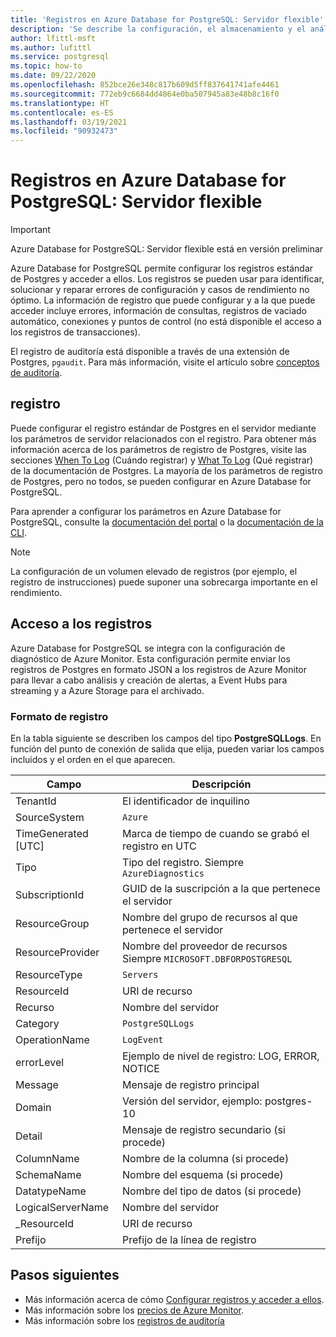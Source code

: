 ```yaml
---
title: 'Registros en Azure Database for PostgreSQL: Servidor flexible'
description: 'Se describe la configuración, el almacenamiento y el análisis de registros en Azure Database for PostgreSQL: Servidor flexible'
author: lfittl-msft
ms.author: lufittl
ms.service: postgresql
ms.topic: how-to
ms.date: 09/22/2020
ms.openlocfilehash: 852bce26e348c817b609d5ff837641741afe4461
ms.sourcegitcommit: 772eb9c6684dd4864e0ba507945a83e48b8c16f0
ms.translationtype: HT
ms.contentlocale: es-ES
ms.lasthandoff: 03/19/2021
ms.locfileid: "90932473"
---
```

# <a name="logs-in-azure-database-for-postgresql---flexible-server"></a>Registros en Azure Database for PostgreSQL: Servidor flexible

> [!IMPORTANT]
> Azure Database for PostgreSQL: Servidor flexible está en versión preliminar

Azure Database for PostgreSQL permite configurar los registros estándar de Postgres y acceder a ellos. Los registros se pueden usar para identificar, solucionar y reparar errores de configuración y casos de rendimiento no óptimo. La información de registro que puede configurar y a la que puede acceder incluye errores, información de consultas, registros de vaciado automático, conexiones y puntos de control (no está disponible el acceso a los registros de transacciones).

El registro de auditoría está disponible a través de una extensión de Postgres, `pgaudit`. Para más información, visite el artículo sobre [conceptos de auditoría](concepts-audit.md).

## <a name="configure-logging"></a>registro

Puede configurar el registro estándar de Postgres en el servidor mediante los parámetros de servidor relacionados con el registro. Para obtener más información acerca de los parámetros de registro de Postgres, visite las secciones [When To Log](https://www.postgresql.org/docs/current/runtime-config-logging.html#RUNTIME-CONFIG-LOGGING-WHEN) (Cuándo registrar) y [What To Log](https://www.postgresql.org/docs/current/runtime-config-logging.html#RUNTIME-CONFIG-LOGGING-WHAT) (Qué registrar) de la documentación de Postgres. La mayoría de los parámetros de registro de Postgres, pero no todos, se pueden configurar en Azure Database for PostgreSQL.

Para aprender a configurar los parámetros en Azure Database for PostgreSQL, consulte la [documentación del portal](howto-configure-server-parameters-using-portal.md) o la [documentación de la CLI](howto-configure-server-parameters-using-cli.md).

> [!NOTE]
> La configuración de un volumen elevado de registros (por ejemplo, el registro de instrucciones) puede suponer una sobrecarga importante en el rendimiento. 

## <a name="accessing-logs"></a>Acceso a los registros

Azure Database for PostgreSQL se integra con la configuración de diagnóstico de Azure Monitor. Esta configuración permite enviar los registros de Postgres en formato JSON a los registros de Azure Monitor para llevar a cabo análisis y creación de alertas, a Event Hubs para streaming y a Azure Storage para el archivado. 

### <a name="log-format"></a>Formato de registro

En la tabla siguiente se describen los campos del tipo **PostgreSQLLogs**. En función del punto de conexión de salida que elija, pueden variar los campos incluidos y el orden en el que aparecen. 

|**Campo** | **Descripción** |
|---|---|
| TenantId | El identificador de inquilino |
| SourceSystem | `Azure` |
| TimeGenerated [UTC] | Marca de tiempo de cuando se grabó el registro en UTC |
| Tipo | Tipo del registro. Siempre `AzureDiagnostics` |
| SubscriptionId | GUID de la suscripción a la que pertenece el servidor |
| ResourceGroup | Nombre del grupo de recursos al que pertenece el servidor |
| ResourceProvider | Nombre del proveedor de recursos Siempre `MICROSOFT.DBFORPOSTGRESQL` |
| ResourceType | `Servers` |
| ResourceId | URI de recurso |
| Recurso | Nombre del servidor |
| Category | `PostgreSQLLogs` |
| OperationName | `LogEvent` |
| errorLevel | Ejemplo de nivel de registro: LOG, ERROR, NOTICE |
| Message | Mensaje de registro principal | 
| Domain | Versión del servidor, ejemplo: postgres-10 |
| Detail | Mensaje de registro secundario (si procede) |
| ColumnName | Nombre de la columna (si procede) |
| SchemaName | Nombre del esquema (si procede) |
| DatatypeName | Nombre del tipo de datos (si procede) |
| LogicalServerName | Nombre del servidor | 
| _ResourceId | URI de recurso |
| Prefijo | Prefijo de la línea de registro |


## <a name="next-steps"></a>Pasos siguientes

- Más información acerca de cómo [Configurar registros y acceder a ellos](howto-configure-and-access-logs.md).
- Más información sobre los [precios de Azure Monitor](https://azure.microsoft.com/pricing/details/monitor/).
- Más información sobre los [registros de auditoría](concepts-audit.md)
